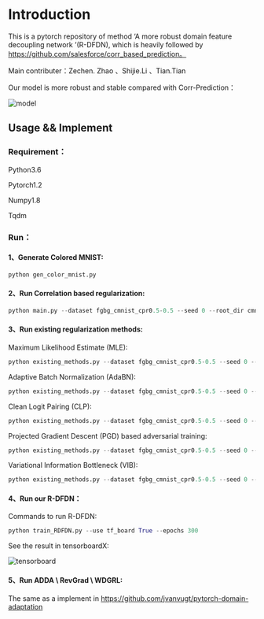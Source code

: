 # Introduction

This is a pytorch repository of method ‘A more robust domain feature decoupling network ’(R-DFDN), which is heavily followed by https://github.com/salesforce/corr_based_prediction。

Main contributer：Zechen. Zhao 、Shijie.Li 、Tian.Tian

Our model is more robust and stable compared with Corr-Prediction：

![model](G:\华为AI\model.jpg)

## Usage && Implement

### Requirement：

Python3.6

Pytorch1.2

Numpy1.8

Tqdm

### Run：

#### 1、Generate Colored MNIST:

```python
python gen_color_mnist.py
```

#### 2、Run Correlation based regularization:

```python
python main.py --dataset fgbg_cmnist_cpr0.5-0.5 --seed 0 --root_dir cmnist --save_dir corr --beta 0.1
```

#### 3、Run existing regularization methods:

Maximum Likelihood Estimate (MLE):

```python
python existing_methods.py --dataset fgbg_cmnist_cpr0.5-0.5 --seed 0 --root_dir cmnist --lr 0.0001 --bs 128 --save_dir mle
```

Adaptive Batch Normalization (AdaBN):

```python
python existing_methods.py --dataset fgbg_cmnist_cpr0.5-0.5 --seed 0 --root_dir cmnist --lr 0.0001 --bs 32 --save_dir adabn --bn --bn_eval
```

Clean Logit Pairing (CLP):

```python
python existing_methods.py --dataset fgbg_cmnist_cpr0.5-0.5 --seed 0 --root_dir cmnist --lr 0.0001 --save_dir clp --clp --beta 0.5
```

Projected Gradient Descent (PGD) based adversarial training:

```python
python existing_methods.py --dataset fgbg_cmnist_cpr0.5-0.5 --seed 0 --root_dir cmnist --lr 0.0001 --save_dir pgd --pgd --nsteps 20 --stepsz 2 --epsilon 8
```

Variational Information Bottleneck (VIB):

```python
python existing_methods.py --dataset fgbg_cmnist_cpr0.5-0.5 --seed 0 --root_dir cmnist --lr 0.001 --save_dir inp --inp_noise 0.2
```

#### 4、Run our R-DFDN：

Commands to run R-DFDN:

```python
python train_RDFDN.py --use tf_board True --epochs 300 
```

See the result in tensorboardX:

![tensorboard](G:\华为AI\tensorboard.png)

#### 5、Run ADDA \ RevGrad \ WDGRL:

The same as a implement in https://github.com/jvanvugt/pytorch-domain-adaptation